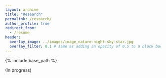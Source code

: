 ```yaml
---
layout: archive
title: "Research"
permalink: /research/
author_profile: true
redirect_from:
  - /resume
header:
  overlay_image: ../images/image_nature-night-sky-star.jpg
  overlay_filter: 0.1 # same as adding an opacity of 0.5 to a black background
---
```


{% include base_path %}


(In progress)




